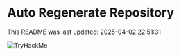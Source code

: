 # Auto Regenerate Repository

This README was last updated: 2025-04-02 22:51:31

 ![TryHackMe](https://tryhackme.com/badge/533634)